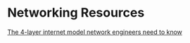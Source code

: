 # Networking Resources

[The 4-layer internet model network engineers need to know](https://getpocket.com/redirect?url=https%3A%2F%2Fmedium.com%2Fcracking-the-data-science-interview%2Fthe-4-layer-internet-model-network-engineers-need-to-know-3683d159c94)
